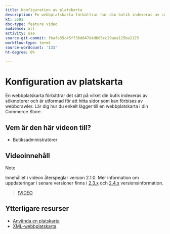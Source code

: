 ```yaml
---
title: Konfiguration av platskarta
description: En webbplatskarta förbättrar hur din butik indexeras av sökmotorer. Lär dig hur du ställer in en webbplatskarta för din [!DNL Commerce] lagra i Admin.
kt: 5592
doc-type: feature video
audience: all
activity: use
source-git-commit: fbafe35c45ff36d847d4db05cc29aea115ba1125
workflow-type: tm+mt
source-wordcount: '133'
ht-degree: 0%

---
```



# Konfiguration av platskarta

En webbplatskarta förbättrar det sätt på vilket din butik indexeras av sökmotorer och är utformad för att hitta sidor som kan förbises av webbcrawler. Lär dig hur du enkelt lägger till en webbplatskarta i din Commerce Store.

## Vem är den här videon till?

- Butiksadministratörer

## Videoinnehåll

>[!NOTE]
>
>Innehållet i videon återspeglar version 2.1.0. Mer information om uppdateringar i senare versioner finns i [2.3.x](https://devdocs.magento.com/guides/v2.3/release-notes/bk-release-notes.html) och [2.4.x](https://devdocs.magento.com/guides/v2.4/release-notes/bk-release-notes.html) versionsinformation.

>[!VIDEO](https://video.tv.adobe.com/v/35748?quality=12&learn=on)

## Ytterligare resurser

- [Använda en platskarta](https://docs.magento.com/user-guide/marketing/sitemap-xml.html)
- [XML-webbplatskarta](https://docs.magento.com/user-guide/configuration/catalog/xml-sitemap.html)
